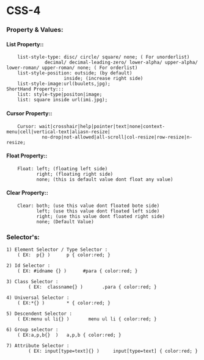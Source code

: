 # CSS-4

### Property & Values:
#### List Property::
		list-style-type: disc/ circle/ square/ none; ( For unorderlist)
			      decimal/ decimal-leading-zero/ lower-alpha/ upper-alpha/ lower-roman/ upper-roman/ none; ( For orderlist)
		list-style-position: outside; (by default)
			             inside; (increase right side)
		list-style-image:url(buulets,jpg);
	ShortHand Property:::
		list: style-type|positon|image;
		list: square inside url(imi.jpg);
#### Cursor Property::
		Cursor: wait|crosshair|help|pointer|text|none|context-menu|cell|vertical-text|aliasn-resize|
		         no-drop|not-allowed|all-scroll|col-resize|row-resize|n-resize;
#### Float Property::
		Float: left; (floating left side)
		       right; (floating right side)
		       none; (this is default value dont float any value)
#### Clear Property::
		Clear: both; (use this value dont floated bote side)
		       left; (use this value dont floated left side)
		       right; (use this value dont floated right side)
		       none; (Default Value)

### Selector's:
	1) Element Selector / Type Selector :
 	    ( EX:  p{} )      p { color:red; }

	2) Id Selector :
   	    ( EX: #idname {} )      #para { color:red; }

	3) Class Selector :
     	    ( EX:  classname{} )       .para { color:red; }

	4) Universal Selector :
   	    ( EX:*{} )        * { color:red; }
	
	5) Descendent Selector :
   	    ( EX:menu ul li{} )       menu ul li { color:red; }

	6) Group selector :
 	    ( EX:a,p,b{}  )	  a,p,b { color:red; }

	7) Attribute Selector :
    	    ( EX: input[type=text]{} )     input[type=text] { color:red; }
